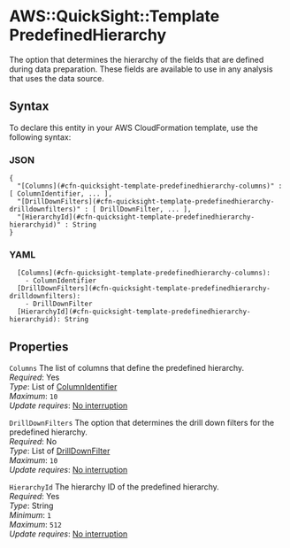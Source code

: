 # AWS::QuickSight::Template PredefinedHierarchy<a name="aws-properties-quicksight-template-predefinedhierarchy"></a>

The option that determines the hierarchy of the fields that are defined during data preparation\. These fields are available to use in any analysis that uses the data source\.

## Syntax<a name="aws-properties-quicksight-template-predefinedhierarchy-syntax"></a>

To declare this entity in your AWS CloudFormation template, use the following syntax:

### JSON<a name="aws-properties-quicksight-template-predefinedhierarchy-syntax.json"></a>

```
{
  "[Columns](#cfn-quicksight-template-predefinedhierarchy-columns)" : [ ColumnIdentifier, ... ],
  "[DrillDownFilters](#cfn-quicksight-template-predefinedhierarchy-drilldownfilters)" : [ DrillDownFilter, ... ],
  "[HierarchyId](#cfn-quicksight-template-predefinedhierarchy-hierarchyid)" : String
}
```

### YAML<a name="aws-properties-quicksight-template-predefinedhierarchy-syntax.yaml"></a>

```
  [Columns](#cfn-quicksight-template-predefinedhierarchy-columns):
    - ColumnIdentifier
  [DrillDownFilters](#cfn-quicksight-template-predefinedhierarchy-drilldownfilters):
    - DrillDownFilter
  [HierarchyId](#cfn-quicksight-template-predefinedhierarchy-hierarchyid): String
```

## Properties<a name="aws-properties-quicksight-template-predefinedhierarchy-properties"></a>

`Columns` <a name="cfn-quicksight-template-predefinedhierarchy-columns"></a>
The list of columns that define the predefined hierarchy\.  
_Required_: Yes  
_Type_: List of [ColumnIdentifier](aws-properties-quicksight-template-columnidentifier.md)  
_Maximum_: `10`  
_Update requires_: [No interruption](https://docs.aws.amazon.com/AWSCloudFormation/latest/UserGuide/using-cfn-updating-stacks-update-behaviors.html#update-no-interrupt)

`DrillDownFilters` <a name="cfn-quicksight-template-predefinedhierarchy-drilldownfilters"></a>
The option that determines the drill down filters for the predefined hierarchy\.  
_Required_: No  
_Type_: List of [DrillDownFilter](aws-properties-quicksight-template-drilldownfilter.md)  
_Maximum_: `10`  
_Update requires_: [No interruption](https://docs.aws.amazon.com/AWSCloudFormation/latest/UserGuide/using-cfn-updating-stacks-update-behaviors.html#update-no-interrupt)

`HierarchyId` <a name="cfn-quicksight-template-predefinedhierarchy-hierarchyid"></a>
The hierarchy ID of the predefined hierarchy\.  
_Required_: Yes  
_Type_: String  
_Minimum_: `1`  
_Maximum_: `512`  
_Update requires_: [No interruption](https://docs.aws.amazon.com/AWSCloudFormation/latest/UserGuide/using-cfn-updating-stacks-update-behaviors.html#update-no-interrupt)
